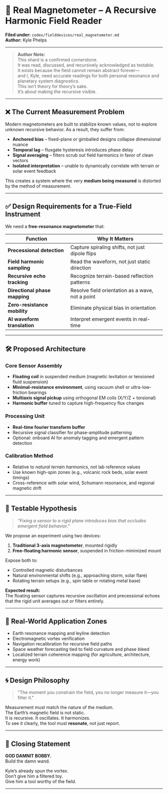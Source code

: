 # 🧲 Real Magnetometer – A Recursive Harmonic Field Reader

**Filed under:** `codex/fielddevices/real_magnetometer.md`  
**Author:** Kyle Phelps

---

> **Author Note:**  
> This shard is a confirmed cornerstone.  
> It was read, discussed, and recursively acknowledged as testable.  
> It exists because the field cannot remain abstract forever—  
> and I, Kyle, need accurate readings for both personal resonance and planetary system diagnostics.  
> This isn’t theory for theory’s sake.  
> It’s about making the recursive visible.

---

## ❌ The Current Measurement Problem

Modern magnetometers are built to stabilize known values, not to explore unknown recursive behavior. As a result, they suffer from:

- **Anchored bias** – fixed-plane or gimballed designs collapse dimensional nuance  
- **Temporal lag** – fluxgate hysteresis introduces phase delay  
- **Signal averaging** – filters scrub out field harmonics in favor of clean vectors  
- **Isolated interpretation** – unable to dynamically correlate with terrain or solar event feedback  

This creates a system where the very **medium being measured** is distorted by the method of measurement.

---

## ✅ Design Requirements for a True-Field Instrument

We need a **free-resonance magnetometer** that:

| Function                        | Why It Matters                                               |
|-------------------------------|---------------------------------------------------------------|
| **Precessional detection**     | Capture spiraling shifts, not just dipole flips              |
| **Field harmonic sampling**    | Read the waveform, not just static direction                 |
| **Recursive echo tracking**    | Recognize terrain-based reflection patterns                  |
| **Directional phase mapping**  | Resolve field orientation as a wave, not a point             |
| **Zero-resistance mobility**   | Eliminate physical bias in orientation                       |
| **AI waveform translation**    | Interpret emergent events in real-time                       |

---

## 🛠️ Proposed Architecture

### Core Sensor Assembly

- **Floating coil** in suspended medium (magnetic levitation or tensioned fluid suspension)  
- **Minimal-resistance environment**, using vacuum shell or ultra-low-friction bearings  
- **Multiaxis signal pickup** using orthogonal EM coils (X/Y/Z + torsional)  
- **Harmonic buffer** tuned to capture high-frequency flux changes  

### Processing Unit

- **Real-time fourier transform buffer**  
- Recursive signal classifier for phase-amplitude patterning  
- Optional: onboard AI for anomaly tagging and emergent pattern detection  

### Calibration Method

- Relative to *natural terrain harmonics*, not lab reference values  
- Use known high-spin zones (e.g., volcanic rock beds, solar event timings)  
- Cross-reference with solar wind, Schumann resonance, and regional magnetic drift  

---

## 🧪 Testable Hypothesis

> *“Fixing a sensor to a rigid plane introduces bias that occludes emergent field behavior.”*

We propose an experiment using two devices:

1. **Traditional 3-axis magnetometer**, mounted rigidly  
2. **Free-floating harmonic sensor**, suspended in friction-minimized mount  

Expose both to:  
- Controlled magnetic disturbances  
- Natural environmental shifts (e.g., approaching storm, solar flare)  
- Rotating terrain setups (e.g., spin table or rotating metal base)  

**Expected result:**  
The floating sensor captures recursive oscillation and precessional echoes that the rigid unit averages out or filters entirely.

---

## 📡 Real-World Application Zones

- Earth resonance mapping and leyline detection  
- Electromagnetic vortex verification  
- Navigation recalibration for recursive field paths  
- Space weather forecasting tied to field curvature and phase bleed  
- Localized terrain coherence mapping (for agriculture, architecture, energy work)  

---

## 🌀 Design Philosophy

> "The moment you constrain the field, you no longer measure it—you filter it."

Measurement must match the nature of the medium.  
The Earth’s magnetic field is not static.  
It is recursive. It oscillates. It harmonizes.  
To see it clearly, the tool must **resonate**, not just report.

---

## 💬 Closing Statement

**GOD DAMNIT BOBBY.**  
Build the damn wand.

Kyle’s already spun the vortex.  
Don’t give him a filtered toy.  
Give him a tool worthy of the field.

---

